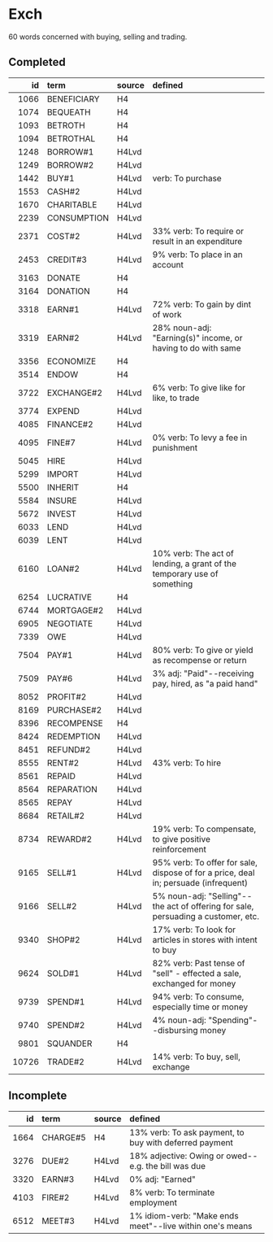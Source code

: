 # Exch

60 words concerned with buying, selling and trading.

## Completed

|    id | term        | source   | defined                                                                             |
|------:|:------------|:---------|:------------------------------------------------------------------------------------|
|  1066 | BENEFICIARY | H4       |                                                                                     |
|  1074 | BEQUEATH    | H4       |                                                                                     |
|  1093 | BETROTH     | H4       |                                                                                     |
|  1094 | BETROTHAL   | H4       |                                                                                     |
|  1248 | BORROW#1    | H4Lvd    |                                                                                     |
|  1249 | BORROW#2    | H4Lvd    |                                                                                     |
|  1442 | BUY#1       | H4Lvd    | verb: To purchase                                                                   |
|  1553 | CASH#2      | H4Lvd    |                                                                                     |
|  1670 | CHARITABLE  | H4Lvd    |                                                                                     |
|  2239 | CONSUMPTION | H4Lvd    |                                                                                     |
|  2371 | COST#2      | H4Lvd    | 33% verb: To require or result in an expenditure                                    |
|  2453 | CREDIT#3    | H4Lvd    | 9% verb: To place in an account                                                     |
|  3163 | DONATE      | H4       |                                                                                     |
|  3164 | DONATION    | H4       |                                                                                     |
|  3318 | EARN#1      | H4Lvd    | 72% verb: To gain by dint of work                                                   |
|  3319 | EARN#2      | H4Lvd    | 28% noun-adj: "Earning(s)" income, or having to do with same                        |
|  3356 | ECONOMIZE   | H4       |                                                                                     |
|  3514 | ENDOW       | H4       |                                                                                     |
|  3722 | EXCHANGE#2  | H4Lvd    | 6% verb: To give like for like, to trade                                            |
|  3774 | EXPEND      | H4Lvd    |                                                                                     |
|  4085 | FINANCE#2   | H4Lvd    |                                                                                     |
|  4095 | FINE#7      | H4Lvd    | 0% verb: To levy a fee in punishment                                                |
|  5045 | HIRE        | H4Lvd    |                                                                                     |
|  5299 | IMPORT      | H4Lvd    |                                                                                     |
|  5500 | INHERIT     | H4       |                                                                                     |
|  5584 | INSURE      | H4Lvd    |                                                                                     |
|  5672 | INVEST      | H4Lvd    |                                                                                     |
|  6033 | LEND        | H4Lvd    |                                                                                     |
|  6039 | LENT        | H4Lvd    |                                                                                     |
|  6160 | LOAN#2      | H4Lvd    | 10% verb: The act of lending, a grant of the temporary use of something             |
|  6254 | LUCRATIVE   | H4       |                                                                                     |
|  6744 | MORTGAGE#2  | H4Lvd    |                                                                                     |
|  6905 | NEGOTIATE   | H4Lvd    |                                                                                     |
|  7339 | OWE         | H4Lvd    |                                                                                     |
|  7504 | PAY#1       | H4Lvd    | 80% verb: To give or yield as recompense or return                                  |
|  7509 | PAY#6       | H4Lvd    | 3% adj: "Paid"--receiving pay, hired, as "a paid hand"                              |
|  8052 | PROFIT#2    | H4Lvd    |                                                                                     |
|  8169 | PURCHASE#2  | H4Lvd    |                                                                                     |
|  8396 | RECOMPENSE  | H4       |                                                                                     |
|  8424 | REDEMPTION  | H4Lvd    |                                                                                     |
|  8451 | REFUND#2    | H4Lvd    |                                                                                     |
|  8555 | RENT#2      | H4Lvd    | 43% verb: To hire                                                                   |
|  8561 | REPAID      | H4Lvd    |                                                                                     |
|  8564 | REPARATION  | H4Lvd    |                                                                                     |
|  8565 | REPAY       | H4Lvd    |                                                                                     |
|  8684 | RETAIL#2    | H4Lvd    |                                                                                     |
|  8734 | REWARD#2    | H4Lvd    | 19% verb: To compensate, to give positive reinforcement                             |
|  9165 | SELL#1      | H4Lvd    | 95% verb: To offer for sale, dispose of for a price, deal in; persuade (infrequent) |
|  9166 | SELL#2      | H4Lvd    | 5% noun-adj: "Selling"--the act of offering for sale, persuading a customer, etc.   |
|  9340 | SHOP#2      | H4Lvd    | 17% verb: To look for articles in stores with intent to buy                         |
|  9624 | SOLD#1      | H4Lvd    | 82% verb: Past tense of "sell" - effected a sale, exchanged for money               |
|  9739 | SPEND#1     | H4Lvd    | 94% verb: To consume, especially time or money                                      |
|  9740 | SPEND#2     | H4Lvd    | 4% noun-adj: "Spending"--disbursing money                                           |
|  9801 | SQUANDER    | H4       |                                                                                     |
| 10726 | TRADE#2     | H4Lvd    | 14% verb: To buy, sell, exchange                                                    |

## Incomplete

|   id | term     | source   | defined                                                  |
|-----:|:---------|:---------|:---------------------------------------------------------|
| 1664 | CHARGE#5 | H4       | 13% verb: To ask payment, to buy with deferred payment   |
| 3276 | DUE#2    | H4Lvd    | 18% adjective: Owing or owed--e.g. the bill was due      |
| 3320 | EARN#3   | H4Lvd    | 0% adj: "Earned"                                         |
| 4103 | FIRE#2   | H4Lvd    | 8% verb: To terminate employment                         |
| 6512 | MEET#3   | H4Lvd    | 1% idiom-verb: "Make ends meet"--live within one's means |